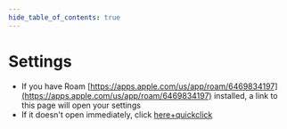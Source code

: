 ```yaml
---
hide_table_of_contents: true
---
```


# Settings

-   If you have Roam [https://apps.apple.com/us/app/roam/6469834197](https://apps.apple.com/us/app/roam/6469834197) installed, a link to this page will open your settings
-   If it doesn't open immediately, click [here+quickclick](roamforroku://roam.msd3.io/deep-link/settings)
